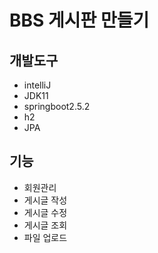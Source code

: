 # BBS 게시판 만들기
## 개발도구
- intelliJ
- JDK11
- springboot2.5.2
- h2
- JPA

## 기능
- 회원관리
- 게시글 작성
- 게시글 수정
- 게시글 조회
- 파일 업로드
